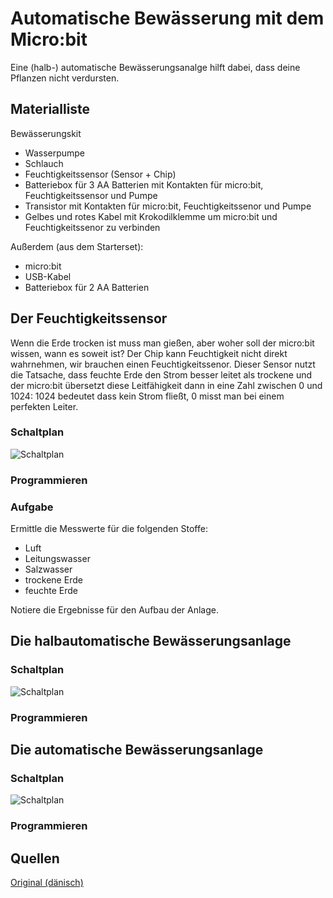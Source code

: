 # Automatische Bewässerung mit dem Micro:bit

Eine (halb-) automatische Bewässerungsanalge hilft dabei, dass deine Pflanzen nicht verdursten. 

## Materialliste

Bewässerungskit
- Wasserpumpe
- Schlauch
- Feuchtigkeitssensor (Sensor + Chip)
- Batteriebox für 3 AA Batterien mit Kontakten für micro:bit, Feuchtigkeitssensor und Pumpe
- Transistor mit Kontakten für micro:bit, Feuchtigkeitssenor und Pumpe
- Gelbes und rotes Kabel mit Krokodilklemme um micro:bit und Feuchtigkeitssenor zu verbinden

Außerdem (aus dem Starterset): 
- micro:bit 
- USB-Kabel
- Batteriebox für 2 AA Batterien

## Der Feuchtigkeitssensor

Wenn die Erde trocken ist muss man gießen, aber woher soll der micro:bit wissen, wann es soweit ist? Der Chip kann Feuchtigkeit nicht direkt wahrnehmen, wir brauchen einen Feuchtigkeitssenor. Dieser Sensor nutzt die Tatsache, dass feuchte Erde den Strom besser leitet als trockene und der micro:bit übersetzt diese Leitfähigkeit dann in eine Zahl zwischen 0 und 1024: 1024 bedeutet dass kein Strom fließt, 0 misst man bei einem perfekten Leiter. 

### Schaltplan

![Schaltplan](schaltpläne/kallibrieren.png)

### Programmieren

### Aufgabe

Ermittle die Messwerte für die folgenden Stoffe:

- Luft
- Leitungswasser
- Salzwasser
- trockene Erde
- feuchte Erde

Notiere die Ergebnisse für den Aufbau der Anlage.

## Die halbautomatische Bewässerungsanlage

### Schaltplan

![Schaltplan](schaltpläne/halbautomatisch.png)

### Programmieren

## Die automatische Bewässerungsanlage

### Schaltplan

![Schaltplan](schaltpläne/automatisch.png)

### Programmieren



## Quellen

[Original (dänisch)](https://www.myarduino.dk/produkt/vandingssaet-til-microbit/)